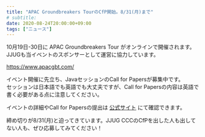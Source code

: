 ```yaml
---
title: "APAC Groundbreakers TourのCfP開始。8/31(月)まで"
# subtitle:
date: 2020-08-24T20:00:00+09:00
tags: ["ニュース"]
---
```


10月19日-30日に APAC Groundbreakers Tour がオンラインで開催されます。  
JJUGも当イベントのスポンサーとして運営に協力しています。

https://www.apacgbt.com/

イベント開催に先立ち、JavaセッションのCall for Papersが募集中です。  
セッションは日本語でも英語でも大丈夫ですが、Call for Papersの内容は英語で書く必要がある点に注意してください。

イベントの詳細やCall for Papersの提出は [公式サイト](https://www.apacgbt.com/) にて確認できます。

締め切りが8/31(月)と迫ってきています。JJUG CCCのCfPを出した人も出してない人も、ぜひ応募してみてください！
